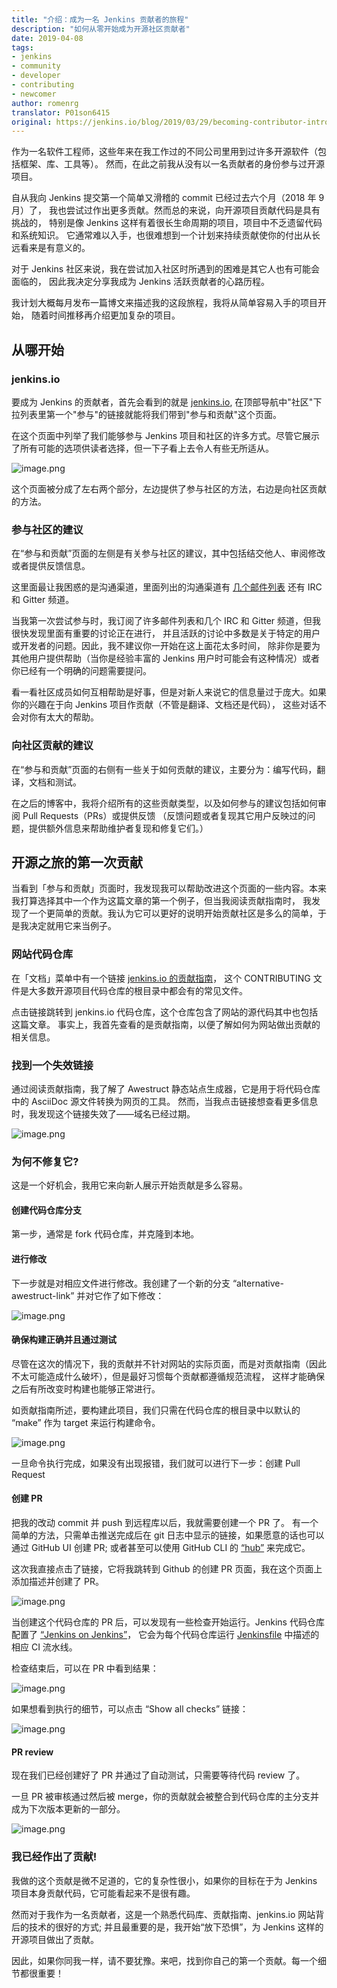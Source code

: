 ```yaml
---
title: "介绍：成为一名 Jenkins 贡献者的旅程"
description: "如何从零开始成为开源社区贡献者"
date: 2019-04-08
tags:
- jenkins
- community
- developer
- contributing
- newcomer
author: romenrg
translator: P01son6415
original: https://jenkins.io/blog/2019/03/29/becoming-contributor-intro/
---
```


作为一名软件工程师，这些年来在我工作过的不同公司里用到过许多开源软件（包括框架、库、工具等）。
然而，在此之前我从没有以一名贡献者的身份参与过开源项目。

自从我向 Jenkins 提交第一个简单又滑稽的 commit 已经过去六个月（2018 年 9 月）了，
我也尝试过作出更多贡献。然而总的来说，向开源项目贡献代码是具有挑战的，
特别是像 Jenkins 这样有着很长生命周期的项目，项目中不乏遗留代码和系统知识。
它通常难以入手，也很难想到一个计划来持续贡献使你的付出从长远看来是有意义的。

对于 Jenkins 社区来说，我在尝试加入社区时所遇到的困难是其它人也有可能会面临的，
因此我决定分享我成为 Jenkins 活跃贡献者的心路历程。

我计划大概每月发布一篇博文来描述我的这段旅程，我将从简单容易入手的项目开始，
随着时间推移再介绍更加复杂的项目。

## 从哪开始

### jenkins.io

要成为 Jenkins 的贡献者，首先会看到的就是 [jenkins.io](https://jenkins.io/zh/),
在顶部导航中"社区"下拉列表里第一个"参与"的链接就能将我们带到"参与和贡献"这个页面。

在这个页面中列举了我们能够参与 Jenkins 项目和社区的许多方式。尽管它展示了所有可能的选项供读者选择，但一下子看上去令人有些无所适从。

![image.png](./2019-04-08-becoming-contributor/jenkins-participate-page.png)

这个页面被分成了左右两个部分，左边提供了参与社区的方法，右边是向社区贡献的方法。

### 参与社区的建议

在“参与和贡献”页面的左侧是有关参与社区的建议，其中包括结交他人、审阅修改或者提供反馈信息。

这里面最让我困惑的是沟通渠道，里面列出的沟通渠道有 [几个邮件列表](https://jenkins.io/mailing-lists) 还有 IRC 和 Gitter 频道。

当我第一次尝试参与时，我订阅了许多邮件列表和几个 IRC 和 Gitter 频道，但我很快发现里面有重要的讨论正在进行，
并且活跃的讨论中多数是关于特定的用户或开发者的问题。因此，我不建议你一开始在这上面花太多时间，
除非你是要为其他用户提供帮助（当你是经验丰富的 Jenkins 用户时可能会有这种情况）或者你已经有一个明确的问题需要提问。

看一看社区成员如何互相帮助是好事，但是对新人来说它的信息量过于庞大。如果你的兴趣在于向 Jenkins 项目作贡献（不管是翻译、文档还是代码），
这些对话不会对你有太大的帮助。

### 向社区贡献的建议

在“参与和贡献”页面的右侧有一些关于如何贡献的建议，主要分为：编写代码，翻译，文档和测试。

在之后的博客中，我将介绍所有的这些贡献类型，以及如何参与的建议包括如何审阅 Pull Requests（PRs）或提供反馈
（反馈问题或者复现其它用户反映过的问题，提供额外信息来帮助维护者复现和修复它们。）

## 开源之旅的第一次贡献

当看到「参与和贡献」页面时，我发现我可以帮助改进这个页面的一些内容。本来我打算选择其中一个作为这篇文章的第一个例子，但当我阅读贡献指南时，
我发现了一个更简单的贡献。我认为它可以更好的说明开始贡献社区是多么的简单，于是我决定就用它来当例子。

### 网站代码仓库

在「文档」菜单中有一个链接 
[jenkins.io 的贡献指南](https://github.com/jenkins-infra/jenkins.io/blob/master/CONTRIBUTING.adoc)，
这个 CONTRIBUTING 文件是大多数开源项目代码仓库的根目录中都会有的常见文件。

点击链接跳转到 jenkins.io 代码仓库，这个仓库包含了网站的源代码其中也包括这篇文章。
事实上，我首先查看的是贡献指南，以便了解如何为网站做出贡献的相关信息。

### 找到一个失效链接

通过阅读贡献指南，我了解了 Awestruct 静态站点生成器，它是用于将代码仓库中的 AsciiDoc 源文件转换为网页的工具。
然而，当我点击链接想查看更多信息时，我发现这个链接失效了——域名已经过期。

![image.png](./2019-04-08-becoming-contributor/awestruct-site.png)


### 为何不修复它?

这是一个好机会，我用它来向新人展示开始贡献是多么容易。

#### 创建代码仓库分支

第一步，通常是 fork 代码仓库，并克隆到本地。

#### 进行修改

下一步就是对相应文件进行修改。我创建了一个新的分支 “alternative-awestruct-link” 并对它作了如下修改：

![image.png](./2019-04-08-becoming-contributor/making-change.png)

#### 确保构建正确并且通过测试

尽管在这次的情况下，我的贡献并不针对网站的实际页面，而是对贡献指南（因此不太可能造成什么破坏），但是最好习惯每个贡献都遵循规范流程，
这样才能确保之后有所改变时构建也能够正常进行。

如贡献指南所述，要构建此项目，我们只需在代码仓库的根目录中以默认的 “make” 作为 target 来运行构建命令。

![image.png](./2019-04-08-becoming-contributor/executing-make.png)

一旦命令执行完成，如果没有出现报错，我们就可以进行下一步：创建 Pull Request

#### 创建 PR

把我的改动 commit 并 push 到远程库以后，我就需要创建一个 PR 了。
有一个简单的方法，只需单击推送完成后在 git 日志中显示的链接，如果愿意的话也可以通过 GitHub UI 创建 PR;
或者甚至可以使用 GitHub CLI 的 [“hub”](https://github.com/github/hub) 来完成它。

这次我直接点击了链接，它将我跳转到 Github 的创建 PR 页面，我在这个页面上添加描述并创建了 PR。

![image.png](./2019-04-08-becoming-contributor/creating-pr.png)

当创建这个代码仓库的 PR 后，可以发现有一些检查开始运行。Jenkins 代码仓库配置了 [“Jenkins on Jenkins”](https://ci.jenkins.io/)，
它会为每个代码仓库运行 [Jenkinsfile](https://github.com/jenkins-infra/jenkins.io/blob/master/Jenkinsfile) 中描述的相应 CI 流水线。

检查结束后，可以在 PR 中看到结果：

![image.png](./2019-04-08-becoming-contributor/pr-created-passing.png)

如果想看到执行的细节，可以点击 “Show all checks” 链接：

![image.png](./2019-04-08-becoming-contributor/pr-checks-jenkins.png)

#### PR review

现在我们已经创建好了 PR 并通过了自动测试，只需要等待代码 review 了。

一旦 PR 被审核通过然后被 merge，你的贡献就会被整合到代码仓库的主分支并成为下次版本更新的一部分。

![image.png](./2019-04-08-becoming-contributor/pr-merged.png)

### 我已经作出了贡献!

我做的这个贡献是微不足道的，它的复杂性很小，如果你的目标在于为 Jenkins 项目本身贡献代码，它可能看起来不是很有趣。

然而对于我作为一名贡献者，这是一个熟悉代码库、贡献指南、jenkins.io 网站背后的技术的很好的方式; 
并且最重要的是，我开始“放下恐惧”，为 Jenkins 这样的开源项目做出了贡献。

因此，如果你同我一样，请不要犹豫。来吧，找到你自己的第一个贡献。每一个细节都很重要！
